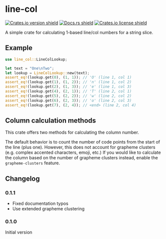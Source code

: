 # line-col

[![Crates.io version shield](https://img.shields.io/crates/v/line-col)](https://crates.io/crates/line-col)
[![Docs.rs shield](https://docs.rs/line-col/badge.svg)](https://docs.rs/line-col)
[![Crates.io license shield](https://img.shields.io/crates/l/line-col)](https://github.com/TheBerkin/line-col-rs/blob/master/LICENSE)

A simple crate for calculating 1-based line/col numbers for a string slice.

## Example

```rust
use line_col::LineColLookup;

let text = "One\nTwo";
let lookup = LineColLookup::new(text);
assert_eq!(lookup.get(0), (1, 1)); // 'O' (line 1, col 1)
assert_eq!(lookup.get(1), (1, 2)); // 'n' (line 1, col 2)
assert_eq!(lookup.get(2), (1, 3)); // 'e' (line 1, col 3)
assert_eq!(lookup.get(4), (2, 1)); // 'T' (line 2, col 1)
assert_eq!(lookup.get(5), (2, 2)); // 'w' (line 2, col 2)
assert_eq!(lookup.get(6), (2, 3)); // 'o' (line 2, col 3)
assert_eq!(lookup.get(7), (2, 4)); // <end> (line 2, col 4)
```

## Column calculation methods

This crate offers two methods for calculating the column number.

The default behavior is to count the number of code points from the start of the line (plus one).
However, this does not account for grapheme clusters (e.g. complex accented characters, emoji, etc.)
If you would like to calculate the column based on the number of grapheme clusters instead, enable
the `grapheme-clusters` feature.

## Changelog

### 0.1.1

* Fixed documentation typos
* Use extended grapheme clustering

### 0.1.0

Initial version